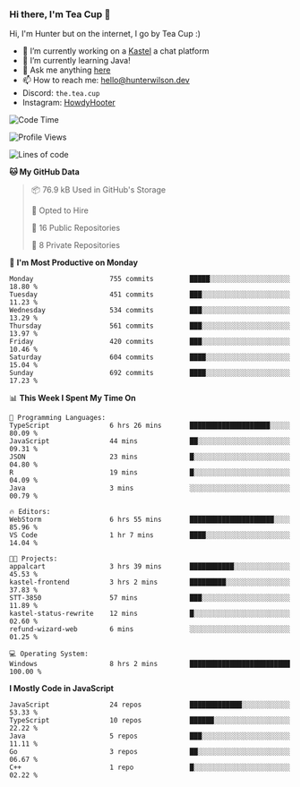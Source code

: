 ### Hi there, I'm Tea Cup 👋 

Hi, I'm Hunter but on the internet, I go by Tea Cup :)

- 🔭 I’m currently working on a [Kastel](https://github.com/KastelApp) a chat platform
- 🌱 I’m currently learning Java!
- 💬 Ask me anything [here](https://github.com/TheTeaCup/TheTeaCup/issues)
- 📫 How to reach me: [hello@hunterwilson.dev](mailto:hello@hunterwilson.dev)
- Discord: `the.tea.cup`
- Instagram: [HowdyHooter](https://instagram.com/HowdyHooter)

<!--START_SECTION:waka-->
![Code Time](http://img.shields.io/badge/Code%20Time-536%20hrs%2052%20mins-blue)

![Profile Views](http://img.shields.io/badge/Profile%20Views-13-blue)

![Lines of code](https://img.shields.io/badge/From%20Hello%20World%20I%27ve%20Written-1.3%20million%20lines%20of%20code-blue)

**🐱 My GitHub Data** 

> 📦 76.9 kB Used in GitHub's Storage 
 > 
> 💼 Opted to Hire
 > 
> 📜 16 Public Repositories 
 > 
> 🔑 8 Private Repositories 
 > 
📅 **I'm Most Productive on Monday** 

```text
Monday                   755 commits         █████░░░░░░░░░░░░░░░░░░░░   18.80 % 
Tuesday                  451 commits         ███░░░░░░░░░░░░░░░░░░░░░░   11.23 % 
Wednesday                534 commits         ███░░░░░░░░░░░░░░░░░░░░░░   13.29 % 
Thursday                 561 commits         ███░░░░░░░░░░░░░░░░░░░░░░   13.97 % 
Friday                   420 commits         ███░░░░░░░░░░░░░░░░░░░░░░   10.46 % 
Saturday                 604 commits         ████░░░░░░░░░░░░░░░░░░░░░   15.04 % 
Sunday                   692 commits         ████░░░░░░░░░░░░░░░░░░░░░   17.23 % 
```


📊 **This Week I Spent My Time On** 

```text
💬 Programming Languages: 
TypeScript               6 hrs 26 mins       ████████████████████░░░░░   80.09 % 
JavaScript               44 mins             ██░░░░░░░░░░░░░░░░░░░░░░░   09.31 % 
JSON                     23 mins             █░░░░░░░░░░░░░░░░░░░░░░░░   04.80 % 
R                        19 mins             █░░░░░░░░░░░░░░░░░░░░░░░░   04.09 % 
Java                     3 mins              ░░░░░░░░░░░░░░░░░░░░░░░░░   00.79 % 

🔥 Editors: 
WebStorm                 6 hrs 55 mins       █████████████████████░░░░   85.96 % 
VS Code                  1 hr 7 mins         ████░░░░░░░░░░░░░░░░░░░░░   14.04 % 

🐱‍💻 Projects: 
appalcart                3 hrs 39 mins       ███████████░░░░░░░░░░░░░░   45.53 % 
kastel-frontend          3 hrs 2 mins        █████████░░░░░░░░░░░░░░░░   37.83 % 
STT-3850                 57 mins             ███░░░░░░░░░░░░░░░░░░░░░░   11.89 % 
kastel-status-rewrite    12 mins             █░░░░░░░░░░░░░░░░░░░░░░░░   02.60 % 
refund-wizard-web        6 mins              ░░░░░░░░░░░░░░░░░░░░░░░░░   01.25 % 

💻 Operating System: 
Windows                  8 hrs 2 mins        █████████████████████████   100.00 % 
```

**I Mostly Code in JavaScript** 

```text
JavaScript               24 repos            █████████████░░░░░░░░░░░░   53.33 % 
TypeScript               10 repos            ██████░░░░░░░░░░░░░░░░░░░   22.22 % 
Java                     5 repos             ███░░░░░░░░░░░░░░░░░░░░░░   11.11 % 
Go                       3 repos             ██░░░░░░░░░░░░░░░░░░░░░░░   06.67 % 
C++                      1 repo              █░░░░░░░░░░░░░░░░░░░░░░░░   02.22 % 
```




<!--END_SECTION:waka-->

